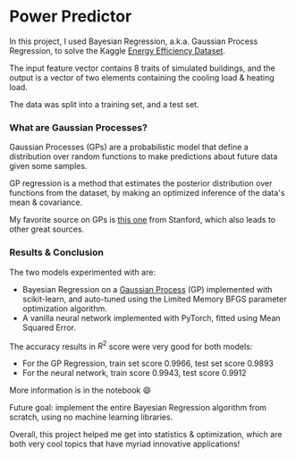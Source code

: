 ﻿# Power Predictor

In this project, I used Bayesian Regression, a.k.a. Gaussian Process Regression, to solve the Kaggle [Energy Efficiency Dataset](https://www.kaggle.com/datasets/elikplim/eergy-efficiency-dataset).

The input feature vector contains 8 traits of simulated buildings, and the output is a vector of two elements containing the cooling load & heating load.

The data was split into a training set, and a test set. 

### What are Gaussian Processes?

Gaussian Processes (GPs) are a probabilistic model that define a distribution over random functions to make predictions about future data given some samples.

GP regression is a method that estimates the posterior distribution over functions from the dataset, by making an optimized inference of the data's mean & covariance.

My favorite source on GPs is [this one](https://cs.stanford.edu/~rpryzant/blog/gp/gp.html) from Stanford, which also leads to other great sources.

### Results & Conclusion

The two models experimented with are:
- Bayesian Regression on a [Gaussian Process](https://scikit-learn.org/stable/modules/gaussian_process.html) (GP) implemented with scikit-learn, and auto-tuned using the Limited Memory BFGS parameter optimization algorithm.
- A vanilla neural network implemented with PyTorch, fitted using Mean Squared Error.

The accuracy results in $R^2$ score were very good for both models:
- For the GP Regression, train set score 0.9966, test set score 0.9893
- For the neural network, train score 0.9943, test score 0.9912

More information is in the notebook :smile:

Future goal: implement the entire Bayesian Regression algorithm from scratch, using no machine learning libraries.

Overall, this project helped me get into statistics & optimization, which are both very cool topics that have myriad innovative applications!
